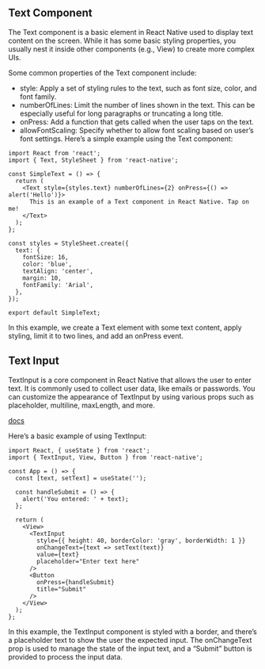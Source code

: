 ## Text Component
The Text component is a basic element in React Native used to display text content on the screen. While it has some basic styling properties, you usually nest it inside other components (e.g., View) to create more complex UIs.

Some common properties of the Text component include:

- style: Apply a set of styling rules to the text, such as font size, color, and font family.
- numberOfLines: Limit the number of lines shown in the text. This can be especially useful for long paragraphs or truncating a long title.
- onPress: Add a function that gets called when the user taps on the text.
- allowFontScaling: Specify whether to allow font scaling based on user’s font settings.
Here’s a simple example using the Text component:
```
import React from 'react';
import { Text, StyleSheet } from 'react-native';

const SimpleText = () => {
  return (
    <Text style={styles.text} numberOfLines={2} onPress={() => alert('Hello')}>
      This is an example of a Text component in React Native. Tap on me!
    </Text>
  );
};

const styles = StyleSheet.create({
  text: {
    fontSize: 16,
    color: 'blue',
    textAlign: 'center',
    margin: 10,
    fontFamily: 'Arial',
  },
});

export default SimpleText;
```
In this example, we create a Text element with some text content, apply styling, limit it to two lines, and add an onPress event.

## Text Input
TextInput is a core component in React Native that allows the user to enter text. It is commonly used to collect user data, like emails or passwords. You can customize the appearance of TextInput by using various props such as placeholder, multiline, maxLength, and more.

[docs](https://reactnative.dev/docs/textinput)

Here’s a basic example of using TextInput:
```
import React, { useState } from 'react';
import { TextInput, View, Button } from 'react-native';

const App = () => {
  const [text, setText] = useState('');

  const handleSubmit = () => {
    alert('You entered: ' + text);
  };

  return (
    <View>
      <TextInput
        style={{ height: 40, borderColor: 'gray', borderWidth: 1 }}
        onChangeText={text => setText(text)}
        value={text}
        placeholder="Enter text here"
      />
      <Button
        onPress={handleSubmit}
        title="Submit"
      />
    </View>
  );
};
```
In this example, the TextInput component is styled with a border, and there’s a placeholder text to show the user the expected input. The onChangeText prop is used to manage the state of the input text, and a “Submit” button is provided to process the input data.
